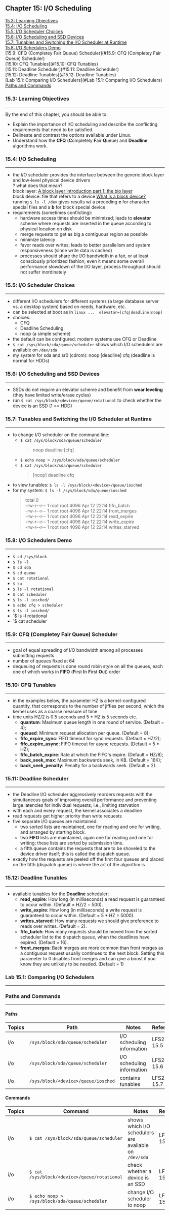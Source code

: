 Chapter 15: I/O Scheduling
--------------------------

[15.3: Learning Objectives](#153-learning-objectives)  
[15.4: I/O Scheduling](#154-io-scheduling)  
[15.5: I/O Scheduler Choices](#155-io-scheduler-choices)  
[15.6: I/O Scheduling and SSD Devices](#156-io-scheduling-and-ssd-devices)  
[15.7: Tunables and Switching the I/O Scheduler at Runtime](#157-tunables-and-switching-the-io-scheduler-at-runtime)  
[15.8: I/O Schedulers Demo](#158-io-schedulers-demo)  
[15.9: CFQ (Completey Fair Queue) Scheduler](#15.9: CFQ (Completey Fair Queue) Scheduler)  
[15.10: CFQ Tunables](#15.10: CFQ Tunables)  
[15.11: Deadline Scheduler](#15.11: Deadline Scheduler)  
[15.12: Deadline Tunables](#15.12: Deadline Tunables)  
[Lab 15.1: Comparing I/O Schedulers](#Lab 15.1: Comparing I/O Schedulers)  
[Paths and Commands](#paths-and-commands)    
  
### 15.3: Learning Objectives
----
By the end of this chapter, you should be able to:
  * Explain the importance of I/O scheduling and describe the conflicting requirements that need to be satisfied.
  * Delineate and contrast the options available under Linux.  
  * Understand how the **CFQ** (**C**ompletely **F**air **Q**ueue) and **Deadline** algorithms work.
  
### 15.4: I/O Scheduling
----
* the I/O scheduler provides the interface between the generic block layer and low-level physical device drivers  
? what does that mean?  
block layer: [A block layer introduction part 1: the bio layer](https://lwn.net/Articles/736534/)  
block device: file that refers to a device [What is a block device?](https://unix.stackexchange.com/questions/259193/what-is-a-block-device)  
running `$ ls -l /dev` gives results w/ a preceding **c** for character special files and a **b** for block special device  
* requirements (sometimes conflicting):
   * hardware access times should be minimized; leads to **elevator** scheme where requests are inserted in the queue according to physical location on disk
   * merge requests to get as big a contiguous region as possible
   * minimize latency
   * favor reads over writes; leads to better parallelism and system responsiveness (since write data is cached)
   * processes should share the I/O bandwidth in a fair, or at least consciously prioritized fashion; even it means some overall performance slowdown of the I/O layer, process throughput should not suffer inordinately
  
### 15.5: I/O Scheduler Choices
----
* different I/O schedulers for different systems (a large database server vs. a desktop system) based on needs, hardware, etc.
* can be selected at boot as in `linux ...  elevator=[cfq|deadline|noop]`
* choices:
   * CFQ
   * Deadline Scheduling
   * noop (a simple scheme)
* the default can be configured; modern systems use CFQ or Deadline
* `$ cat /sys/block/sda/queue/scheduler` shows which I/O schedulers are available on `/dev/sda`
* my system for sda and sr0 (cdrom): noop [deadline] cfq (deadline is normal for HDDs)
  
### 15.6: I/O Scheduling and SSD Devices
----
* SSDs do not require an elevator scheme and benefit from **wear leveling** (they have limited write/erase cycles)
* run `$ cat /sys/block/<device>/queue/rotational` to check whether the device is an SSD (1 == HDD)
  
### 15.7: Tunables and Switching the I/O Scheduler at Runtime
----
* to change I/O scheduler on the command line:
   * `$ cat /sys/block/sda/queue/scheduler`
     > noop deadline \[cfq\]
   * `$ echo noop > /sys/block/sda/queue/scheduler`
   * `$ cat /sys/block/sda/queue/scheduler`
     > \[noop\] deadline cfq
* to view tunables: `$ ls -l /sys/block/<device>/queue/iosched`
* for my system:
`$ ls -l /sys/block/sda/queue/iosched`
  > total 0  
  > -rw-r--r-- 1 root root 4096 Apr 12 22:14 fifo_batch  
  > -rw-r--r-- 1 root root 4096 Apr 12 22:14 front_merges  
  > -rw-r--r-- 1 root root 4096 Apr 12 22:14 read_expire  
  > -rw-r--r-- 1 root root 4096 Apr 12 22:14 write_expire  
  > -rw-r--r-- 1 root root 4096 Apr 12 22:14 writes_starved  
  
### 15.8: I/O Schedulers Demo
----
* `$ cd /sys/block`
* `$ ls -l`
* `$ cd sda`
* `$ cd queue`
* `$ cat rotational`
* `$ su`
* `$ ls -l rotational`
* `$ cat scheduler`
* `$ ls -l iosched/`
* `$ echo cfq > scheduler`
* `$ ls -l iosched/`
* `$ ls -l rotational
* `$ cat scheduler 
  
### 15.9: CFQ (Completey Fair Queue) Scheduler
----
* goal of equal spreading of I/O bandwidth among all processes submitting requests
* number of queues fixed at 64
* dequeuing of requests is done round robin style on all the queues, each one of which works in **FIFO** (**F**irst **I**n **F**irst **O**ut) order
  
### 15.10: CFQ Tunables
----
* in the examples below, the parameter HZ is a kernel-configured quantity, that corresponds to the number of jiffies per second, which the kernel uses as a coarse measure of time
* time units HZ/2 is 0.5 seconds and 5 * HZ is 5 seconds etc.
   * **quantum**: Maximum queue length in one round of service.  (Default = 4);
   * **queued**: Minimum request allocation per queue.  (Default = 8);
   * **fifo_expire_sync**: FIFO timeout for sync requests.  (Default = HZ/2);
   * **fifo_expire_async**: FIFO timeout for async requests.  (Default = 5  *  HZ);
   * **fifo_batch_expire**: Rate at which the FIFO's expire.  (Default = HZ/8);
   * **back_seek_max**: Maximum backwards seek, in KB. (Default = 16K);
   * **back_seek_penalty**: Penalty for a backwards seek.  (Default = 2).
  
### 15.11: Deadline Scheduler
----
* the Deadline I/O scheduler aggressively reorders requests with the simultaneous goals of improving overall performance and preventing large latencies for individual requests; i.e., limiting starvation
* with each and every request, the kernel associates a deadline
* read requests get higher priority than write requests
* five separate I/O queues are maintained:
   * two sorted lists are maintained, one for reading and one for writing, and arranged by starting block.
   * two **FIFO** lists are maintained, again one for reading and one for writing; these lists are sorted by submission time.
   * a fifth queue contains the requests that are to be shoveled to the device driver itself; this is called the dispatch queue.
* exactly how the requests are peeled off the first four queues and placed on the fifth (dispatch queue) is where the art of the algorithm is
  
### 15.12: Deadline Tunables
----
* available tunables for the **Deadline** scheduler:
   * **read_expire**: How long (in milliseconds) a read request is guaranteed to occur within. (Default = HZ/2 = 500). 
   * **write_expire**: How long (in milliseconds) a write request is guaranteed to occur within. (Default = 5 * HZ = 5000).
   * **writes_starved**: How many requests we should give preference to reads over writes. (Default = 2).
   * **fifo_batch**: How many requests should be moved from the sorted scheduler list to the dispatch queue, when the deadlines have expired. (Default = 16).
   * **front_merges**: Back merges are more common than front merges as a contiguous request usually continues to the next block. Setting this parameter to 0 disables front merges and can give a boost if you know they are unlikely to be needed. (Default = 1)
  
### Lab 15.1: Comparing I/O Schedulers
----

### Paths and Commands
----

#### Paths  

Topics | Path | Notes | Reference
------ | ---- | ----- | ---------
i/o | `/sys/block/sda/queue/scheduler` | I/O scheduling information | LFS201 15.5
i/o | `/sys/block/sda/queue/scheduler` | I/O scheduling information | LFS201 15.6
i/o | `/sys/block/<device>/queue/iosched` | contains tunables | LFS201 15.7
  
#### Commands  

Topics | Command | Notes | Reference
------ | ------- | ----- | ---------
i/o | `$ cat /sys/block/sda/queue/scheduler` | shows which I/O schedulers are available on `/dev/sda` | LFS201 15.5
i/o | `$ cat /sys/block/<device>/queue/rotational` | check whether a device is an SSD | LFS201 15.6
i/o | `$ echo noop > /sys/block/sda/queue/scheduler` | change I/O scheduler to noop | LFS201 15.7